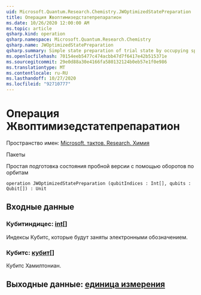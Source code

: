 ```yaml
---
uid: Microsoft.Quantum.Research.Chemistry.JWOptimizedStatePreparation
title: Операция Жвоптимизедстатепрепаратион
ms.date: 10/26/2020 12:00:00 AM
ms.topic: article
qsharp.kind: operation
qsharp.namespace: Microsoft.Quantum.Research.Chemistry
qsharp.name: JWOptimizedStatePreparation
qsharp.summary: Simple state preparation of trial state by occupying spin-orbitals
ms.openlocfilehash: 70154eeb5477c474acbb47d7f6417e42b515371e
ms.sourcegitcommit: 29e0d88a30e4166fa580132124b0eb57e1f0e986
ms.translationtype: MT
ms.contentlocale: ru-RU
ms.lasthandoff: 10/27/2020
ms.locfileid: "92710777"
---
```

# <a name="jwoptimizedstatepreparation-operation"></a>Операция Жвоптимизедстатепрепаратион

Пространство имен: [Microsoft. тактов. Research. Химия](xref:Microsoft.Quantum.Research.Chemistry)

Пакеты [](https://nuget.org/packages/)


Простая подготовка состояния пробной версии с помощью оборотов по орбитам

```qsharp
operation JWOptimizedStatePreparation (qubitIndices : Int[], qubits : Qubit[]) : Unit
```


## <a name="input"></a>Входные данные

### <a name="qubitindices--int"></a>Кубитиндицес: [int](xref:microsoft.quantum.lang-ref.int)[]

Индексы Кубитс, которые будут заняты электронными обозначением.


### <a name="qubits--qubit"></a>Кубитс: [кубит](xref:microsoft.quantum.lang-ref.qubit)[]

Кубитс Хамилтониан.



## <a name="output--unit"></a>Выходные данные: [единица измерения](xref:microsoft.quantum.lang-ref.unit)

